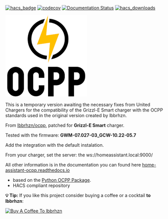[![hacs_badge](https://img.shields.io/badge/HACS-Default-orange.svg)](https://github.com/custom-components/hacs)
[![codecov](https://codecov.io/gh/lbbrhzn/ocpp/branch/main/graph/badge.svg?token=3FRJIF5KRW)](https://codecov.io/gh/lbbrhzn/ocpp)
[![Documentation Status](https://readthedocs.org/projects/home-assistant-ocpp/badge/?version=latest)](https://home-assistant-ocpp.readthedocs.io/en/latest/?badge=latest)
[![hacs_downloads](https://img.shields.io/github/downloads/djiesr/ocpp/latest/total)](https://github.com/djiesr/ocpp/releases/latest)

![OCPP](https://github.com/home-assistant/brands/raw/master/custom_integrations/ocpp/icon.png)

This is a temporary version awaiting the necessary fixes from United Chargers for the compatibility of the Grizzl-E Smart charger with the OCPP standards used in the original version created by lbbrhzn.

From [lbbrhzn/ocpp](https://github.com/lbbrhzn/ocpp), patched for **Grizzl-E Smart** charger.

Tested with the firmware: **GWM-07.027-03_GCW-10.22-05.7**

Add the integration with the default instalation.

From your charger, set the server: the ws://homeassistant.local:9000/

All other information is in the documentation you can found here [home-assistant-ocpp.readthedocs.io](https://home-assistant-ocpp.readthedocs.io)

* based on the [Python OCPP Package](https://github.com/mobilityhouse/ocpp).
* HACS compliant repository 



**💡 Tip:** If you like this project consider buying a coffee or a cocktail **to lbbrhzn**:

<a href="https://www.buymeacoffee.com/lbbrhzn" target="_blank">
  <img src="https://cdn.buymeacoffee.com/buttons/default-black.png" alt="Buy A Coffee To lbbrhzn" width="150px">
</a>








